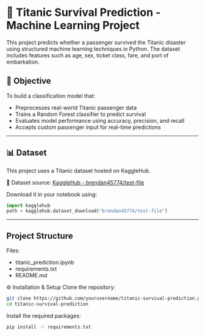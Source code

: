 # 🚢 Titanic Survival Prediction - Machine Learning Project

This project predicts whether a passenger survived the Titanic disaster using structured machine learning techniques in Python. The dataset includes features such as age, sex, ticket class, fare, and port of embarkation.


## 🧠 Objective

To build a classification model that:

- Preprocesses real-world Titanic passenger data
- Trains a Random Forest classifier to predict survival
- Evaluates model performance using accuracy, precision, and recall
- Accepts custom passenger input for real-time predictions

---

## 📊 Dataset

This project uses a Titanic dataset hosted on KaggleHub.

🔗 Dataset source: [KaggleHub - brendan45774/test-file](https://www.kaggle.com/datasets/brendan45774/test-file)

Download it in your notebook using:

```python
import kagglehub
path = kagglehub.dataset_download("brendan45774/test-file")
```

---
## Project Structure
Files:
- titanic_prediction.ipynb 
- requirements.txt
- README.md   


⚙️ Installation & Setup
Clone the repository:
```bash
git clone https://github.com/yourusername/titanic-survival-prediction.git
cd titanic-survival-prediction
```

Install the required packages:
```bash
pip install -r requirements.txt
```


